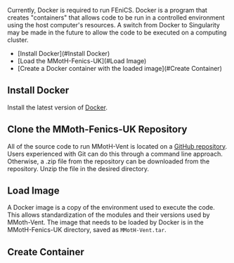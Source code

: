 Currently, Docker is required to run FEniCS. Docker is a program that creates "containers" that allows code to be run in a controlled environment using the host computer's resources. A switch from Docker to Singularity may be made in the future to allow the code to be executed on a computing cluster.  
  * [Install Docker](#Install Docker)
  * [Load the MMotH-Fenics-UK](#Load Image)
  * [Create a Docker container with the loaded image](#Create Container)

## Install Docker
Install the latest version of [Docker](http://www.docker.com).

## Clone the MMoth-Fenics-UK Repository
All of the source code to run MMotH-Vent is located on a [GitHub repository](https://github.com/mmoth-kurtis/MMotH-Fenics-UK.git). Users experienced with Git can do this through a command line approach. Otherwise, a .zip file from the repository can be downloaded from the repository. Unzip the file in the desired directory.

## Load Image  
A Docker image is a copy of the environment used to execute the code. This allows standardization of the modules and their versions used by MMoth-Vent. The image that needs to be loaded by Docker is in the MMotH-Fenics-UK directory, saved as ```MMotH-Vent.tar```.

## Create Container
